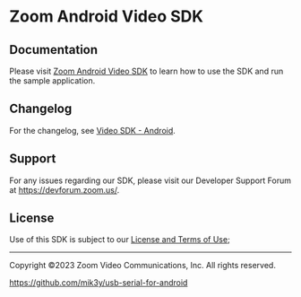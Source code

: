 # Zoom Android Video SDK

## Documentation
Please visit [Zoom Android Video SDK](https://developers.zoom.us/docs/video-sdk/android/) to learn how to use the SDK and run the sample application.

## Changelog

For the changelog, see [Video SDK - Android](https://devsupport.zoom.us/hc/en-us/sections/9481970185229-Android).

## Support

For any issues regarding our SDK, please visit our Developer Support Forum at https://devforum.zoom.us/.

## License

Use of this SDK is subject to our [License and Terms of Use](https://explore.zoom.us/docs/en-us/video-sdk-terms.html);

---
Copyright ©2023 Zoom Video Communications, Inc. All rights reserved.


https://github.com/mik3y/usb-serial-for-android